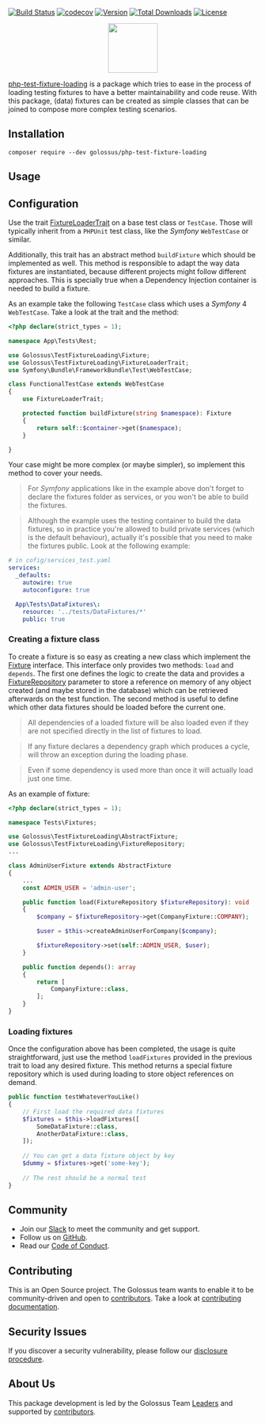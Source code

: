 [![Build Status](https://travis-ci.com/golossus/php-test-fixture-loading.svg?branch=main)](https://travis-ci.com/golossus/php-test-fixture-loading)
[![codecov](https://codecov.io/gh/golossus/php-test-fixture-loading/branch/main/graph/badge.svg?token=8VWM3FM5SU)](https://codecov.io/gh/golossus/php-test-fixture-loading)
[![Version](https://poser.pugx.org/golossus/php-test-fixture-loading/version)](//packagist.org/packages/golossus/php-test-fixture-loading)
[![Total Downloads](https://poser.pugx.org/golossus/php-test-fixture-loading/downloads)](//packagist.org/packages/golossus/php-test-fixture-loading)
[![License](https://poser.pugx.org/golossus/php-test-fixture-loading/license)](//packagist.org/packages/golossus/php-test-fixture-loading)

<p align="center">
    <a href="https://www.golossus.com" target="_blank">
        <img height="100" src="https://avatars2.githubusercontent.com/u/58183018">
    </a>
</p>

[php-test-fixture-loading][1] is a package which tries to ease in the process of loading testing fixtures to have a
better maintainability and code reuse. With this package, (data) fixtures can be created as simple classes that can be
joined to compose more complex testing scenarios.

Installation
------------

```shell
composer require --dev golossus/php-test-fixture-loading 
```

Usage
-----

## Configuration

Use the trait [FixtureLoaderTrait][2] on a base test class or `TestCase`. Those will typically inherit from a `PHPUnit`
test class, like the _Symfony_ `WebTestCase` or similar.

Additionally, this trait has an abstract method `buildFixture` which should be implemented as well. This method is
responsible to adapt the way data fixtures are instantiated, because different projects might follow different
approaches. This is specially true when a Dependency Injection container is needed to build a fixture.

As an example take the following `TestCase` class which uses a _Symfony_ 4 `WebTestCase`. Take a look at the trait and
the method:

```php
<?php declare(strict_types = 1);

namespace App\Tests\Rest;

use Golossus\TestFixtureLoading\Fixture;
use Golossus\TestFixtureLoading\FixtureLoaderTrait;
use Symfony\Bundle\FrameworkBundle\Test\WebTestCase;

class FunctionalTestCase extends WebTestCase
{
    use FixtureLoaderTrait;

    protected function buildFixture(string $namespace): Fixture
    {
        return self::$container->get($namespace);
    }

}
```

Your case might be more complex (or maybe simpler), so implement this method to cover your needs.

> For _Symfony_ applications like in the example above don't forget to declare the fixtures folder as services, or
> you won't be able to build the fixtures.

> Although the example uses the testing container to build the data fixtures, so in practice you're allowed to build
> private services (which is the default behaviour), actually it's possible that you need to make the fixtures public.
> Look at the following example:

```yaml
# in cofig/services_test.yaml 
services:
  _defaults:
    autowire: true
    autoconfigure: true

  App\Tests\DataFixtures\:
    resource: '../tests/DataFixtures/*'
    public: true
```

### Creating a fixture class

To create a fixture is so easy as creating a new class which implement the [Fixture][3] interface. This interface only
provides two methods: `load` and `depends`. The first one defines the logic to create the data and provides
a [FixtureRepository][4] parameter to store a reference on memory of any object created (and maybe stored in the
database) which can be retrieved afterwards on the test function. The second method is useful to define which other data
fixtures should be loaded before the current one.

> All dependencies of a loaded fixture will be also loaded even if they are not specified directly in the list of
> fixtures to load.

> If any fixture declares a dependency graph which produces a cycle, will throw an exception during the loading phase.

> Even if some dependency is used more than once it will actually load just one time.

As an example of fixture:

```php
<?php declare(strict_types = 1);

namespace Tests\Fixtures;

use Golossus\TestFixtureLoading\AbstractFixture;
use Golossus\TestFixtureLoading\FixtureRepository;
...

class AdminUserFixture extends AbstractFixture
{
    ...
    const ADMIN_USER = 'admin-user';

    public function load(FixtureRepository $fixtureRepository): void
    {
        $company = $fixtureRepository->get(CompanyFixture::COMPANY);

        $user = $this->createAdminUserForCompany($company);

        $fixtureRepository->set(self::ADMIN_USER, $user);
    }

    public function depends(): array
    {
        return [
            CompanyFixture::class,
        ];
    }
}
```

### Loading fixtures

Once the configuration above has been completed, the usage is quite straightforward, just use the method `loadFixtures`
provided in the previous trait to load any desired fixture. This method returns a special fixture repository which is
used during loading to store object references on demand.

```php
public function testWhateverYouLike()
{
    // First load the required data fixtures
    $fixtures = $this->loadFixtures([
        SomeDataFixture::class,
        AnotherDataFixture::class,
    ]);
    
    // You can get a data fixture object by key
    $dummy = $fixtures->get('some-key'); 
    
    // The rest should be a normal test
}
```

Community
---------

* Join our [Slack][5] to meet the community and get support.
* Follow us on [GitHub][6].
* Read our [Code of Conduct][7].

Contributing
------------

This is an Open Source project. The Golossus team wants to enable it to be community-driven and open
to [contributors][8]. Take a look at [contributing documentation][9].

Security Issues
---------------

If you discover a security vulnerability, please follow our [disclosure procedure][10].

About Us
--------

This package development is led by the Golossus Team [Leaders][11] and supported by [contributors][8].

[1]: https://github.com/golossus/php-lazy-proxy-loading

[2]: ./lib/FixtureLoaderTrait.php

[3]: ./lib/Fixture.php

[4]: ./lib/FixtureRepository.php

[5]: https://join.slack.com/t/golossus/shared_invite/zt-db4brnes-M8q1Lw2ouFT5X~gQg69NQQ

[6]: https://github.com/golossus

[7]: ./CODE_OF_CONDUCT.md

[8]: ./CONTRIBUTORS.md

[9]: ./CONTRIBUTING.md

[10]: ./CONTRIBUTING.md#reporting-a-security-issue

[11]: ./CONTRIBUTING.md#leaders
